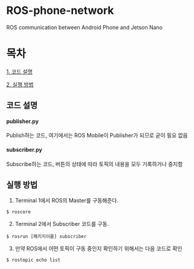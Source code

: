 # ROS-phone-network
ROS communication between Android Phone and Jetson Nano

# 목차
[1. 코드 설명](#코드-설명)

[2. 실행 방법](#실행-방법)
  
## 코드 설명
#### publisher.py
Publish하는 코드, 여기에서는 ROS Mobile이 Publisher가 되므로 굳이 필요 없음
#### subscriber.py
Subscribe하는 코드, 버튼의 상태에 따라 토픽의 내용을 모두 기록하거나 중지함
  
## 실행 방법
1. Terminal 1에서 ROS의 Master를 구동해준다.
```
$ roscore
```
2. Terminal 2에서 Subscriber 코드를 구동.
```
$ rosrun [패키지이름] subscriber
```
3. 만약 ROS에서 어떤 토픽이 구동 중인지 확인하기 위해서는 다음 코드로 확인
```
$ rostopic echo list
```
